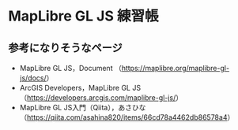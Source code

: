 # MapLibre GL JS 練習帳

## 参考になりそうなページ

- MapLibre GL JS，Document （<https://maplibre.org/maplibre-gl-js/docs/>）
- ArcGIS Developers，MapLibre GL JS （<https://developers.arcgis.com/maplibre-gl-js/>）
- MapLibre GL JS入門（Qiita），あさひな（<https://qiita.com/asahina820/items/66cd78a4462db86578a4>）
